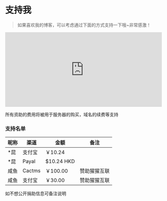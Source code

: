 # 支持我


> 如果喜欢我的博客，可以考虑通过下面的方式支持一下哦~非常感激！

<iframe src="https://sponsor.radish.cloud/simple/" style="overflow-x:hidden;overflow-y:hidden; border:0xp none #fff; min-height:240px; width:100%;"  frameborder="0" scrolling="no"></iframe>

所有资助的费用将被用于服务器的购买，域名的续费等支持

### 支持名单

| 昵称 | 渠道   | 金额        | 备注 |
| ---- | ------ | ----------- | ---- |
| *昆  | 支付宝 | ￥10.24     |      |
| *昆  | Payal  | \$10.24 HKD |      |
| 咸鱼  | Cactms  | ￥100.00 |  赞助猩猩互联    |
| 咸鱼  | 支付宝  | ￥30.00 |  赞助猩猩互联    |

如不想公开捐助信息可备注说明

<!--more-->

